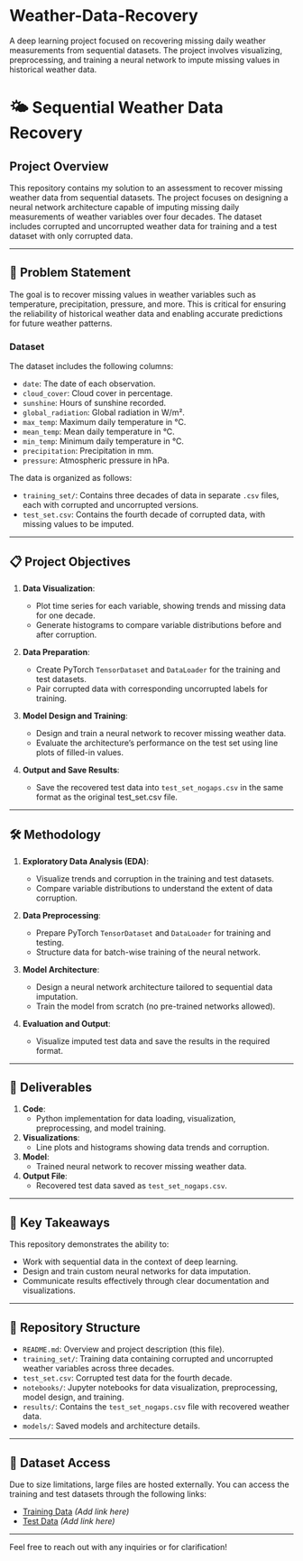 # Weather-Data-Recovery
A deep learning project focused on recovering missing daily weather measurements from sequential datasets. The project involves visualizing, preprocessing, and training a neural network to impute missing values in historical weather data.


# 🌤️ Sequential Weather Data Recovery

## Project Overview
This repository contains my solution to an assessment to recover missing weather data from sequential datasets. The project focuses on designing a neural network architecture capable of imputing missing daily measurements of weather variables over four decades. The dataset includes corrupted and uncorrupted weather data for training and a test dataset with only corrupted data.

---

## 🧾 Problem Statement
The goal is to recover missing values in weather variables such as temperature, precipitation, pressure, and more. This is critical for ensuring the reliability of historical weather data and enabling accurate predictions for future weather patterns.

### Dataset
The dataset includes the following columns:
- `date`: The date of each observation.
- `cloud_cover`: Cloud cover in percentage.
- `sunshine`: Hours of sunshine recorded.
- `global_radiation`: Global radiation in W/m².
- `max_temp`: Maximum daily temperature in °C.
- `mean_temp`: Mean daily temperature in °C.
- `min_temp`: Minimum daily temperature in °C.
- `precipitation`: Precipitation in mm.
- `pressure`: Atmospheric pressure in hPa.

The data is organized as follows:
- `training_set/`: Contains three decades of data in separate `.csv` files, each with corrupted and uncorrupted versions.
- `test_set.csv`: Contains the fourth decade of corrupted data, with missing values to be imputed.

---

## 📋 Project Objectives
1. **Data Visualization**:
   - Plot time series for each variable, showing trends and missing data for one decade.
   - Generate histograms to compare variable distributions before and after corruption.

2. **Data Preparation**:
   - Create PyTorch `TensorDataset` and `DataLoader` for the training and test datasets.
   - Pair corrupted data with corresponding uncorrupted labels for training.

3. **Model Design and Training**:
   - Design and train a neural network to recover missing weather data.
   - Evaluate the architecture’s performance on the test set using line plots of filled-in values.

4. **Output and Save Results**:
   - Save the recovered test data into `test_set_nogaps.csv` in the same format as the original test_set.csv file.

---

## 🛠️ Methodology
1. **Exploratory Data Analysis (EDA)**:
   - Visualize trends and corruption in the training and test datasets.
   - Compare variable distributions to understand the extent of data corruption.

2. **Data Preprocessing**:
   - Prepare PyTorch `TensorDataset` and `DataLoader` for training and testing.
   - Structure data for batch-wise training of the neural network.

3. **Model Architecture**:
   - Design a neural network architecture tailored to sequential data imputation.
   - Train the model from scratch (no pre-trained networks allowed).

4. **Evaluation and Output**:
   - Visualize imputed test data and save the results in the required format.

---

## 📝 Deliverables
1. **Code**:
   - Python implementation for data loading, visualization, preprocessing, and model training.
2. **Visualizations**:
   - Line plots and histograms showing data trends and corruption.
3. **Model**:
   - Trained neural network to recover missing weather data.
4. **Output File**:
   - Recovered test data saved as `test_set_nogaps.csv`.

---

## 🎯 Key Takeaways
This repository demonstrates the ability to:
- Work with sequential data in the context of deep learning.
- Design and train custom neural networks for data imputation.
- Communicate results effectively through clear documentation and visualizations.

---

## 📂 Repository Structure
- `README.md`: Overview and project description (this file).
- `training_set/`: Training data containing corrupted and uncorrupted weather variables across three decades.
- `test_set.csv`: Corrupted test data for the fourth decade.
- `notebooks/`: Jupyter notebooks for data visualization, preprocessing, model design, and training.
- `results/`: Contains the `test_set_nogaps.csv` file with recovered weather data.
- `models/`: Saved models and architecture details.

---

## 🔗 Dataset Access
Due to size limitations, large files are hosted externally. You can access the training and test datasets through the following links:
- [Training Data](#) *(Add link here)*
- [Test Data](#) *(Add link here)*

---

Feel free to reach out with any inquiries or for clarification!
